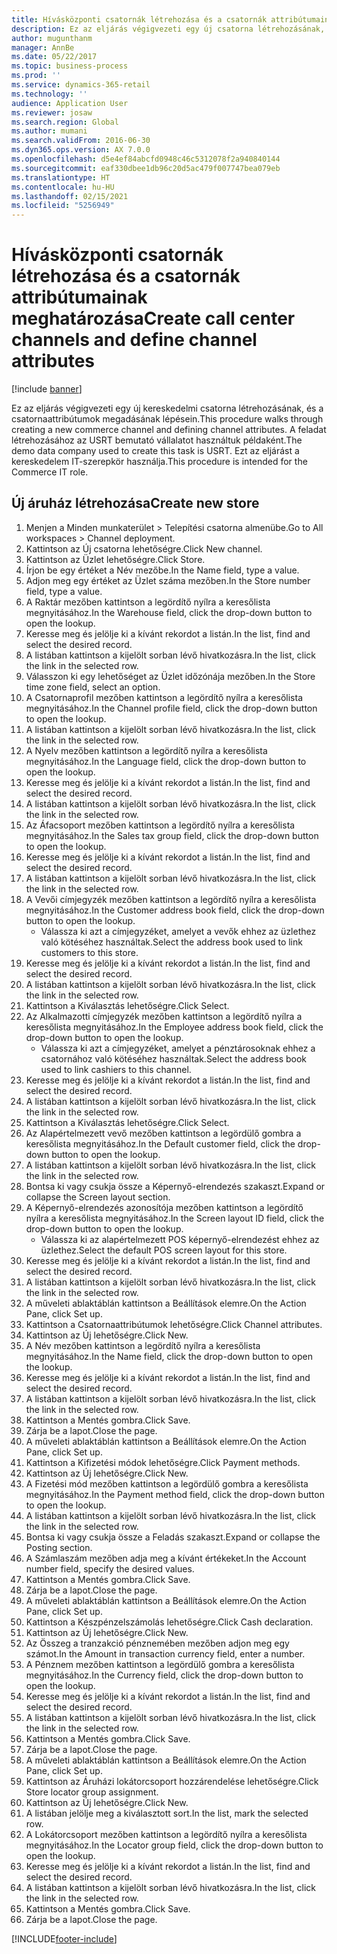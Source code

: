 ```yaml
---
title: Hívásközponti csatornák létrehozása és a csatornák attribútumainak meghatározása
description: Ez az eljárás végigvezeti egy új csatorna létrehozásának, és a csatornaattribútumok megadásának lépésein.
author: mugunthanm
manager: AnnBe
ms.date: 05/22/2017
ms.topic: business-process
ms.prod: ''
ms.service: dynamics-365-retail
ms.technology: ''
audience: Application User
ms.reviewer: josaw
ms.search.region: Global
ms.author: mumani
ms.search.validFrom: 2016-06-30
ms.dyn365.ops.version: AX 7.0.0
ms.openlocfilehash: d5e4ef84abcfd0948c46c5312078f2a940840144
ms.sourcegitcommit: eaf330dbee1db96c20d5ac479f007747bea079eb
ms.translationtype: HT
ms.contentlocale: hu-HU
ms.lasthandoff: 02/15/2021
ms.locfileid: "5256949"
---
```

# <a name="create-call-center-channels-and-define-channel-attributes"></a><span data-ttu-id="be195-103">Hívásközponti csatornák létrehozása és a csatornák attribútumainak meghatározása</span><span class="sxs-lookup"><span data-stu-id="be195-103">Create call center channels and define channel attributes</span></span>

[!include [banner](../includes/banner.md)]

<span data-ttu-id="be195-104">Ez az eljárás végigvezeti egy új kereskedelmi csatorna létrehozásának, és a csatornaattribútumok megadásának lépésein.</span><span class="sxs-lookup"><span data-stu-id="be195-104">This procedure walks through creating a new commerce channel and defining channel attributes.</span></span> <span data-ttu-id="be195-105">A feladat létrehozásához az USRT bemutató vállalatot használtuk példaként.</span><span class="sxs-lookup"><span data-stu-id="be195-105">The demo data company used to create this task is USRT.</span></span> <span data-ttu-id="be195-106">Ezt az eljárást a kereskedelem IT-szerepkör használja.</span><span class="sxs-lookup"><span data-stu-id="be195-106">This procedure is intended for the Commerce IT role.</span></span>


## <a name="create-new-store"></a><span data-ttu-id="be195-107">Új áruház létrehozása</span><span class="sxs-lookup"><span data-stu-id="be195-107">Create new store</span></span>
1. <span data-ttu-id="be195-108">Menjen a Minden munkaterület > Telepítési csatorna almenübe.</span><span class="sxs-lookup"><span data-stu-id="be195-108">Go to All workspaces > Channel deployment.</span></span>
2. <span data-ttu-id="be195-109">Kattintson az Új csatorna lehetőségre.</span><span class="sxs-lookup"><span data-stu-id="be195-109">Click New channel.</span></span>
3. <span data-ttu-id="be195-110">Kattintson az Üzlet lehetőségre.</span><span class="sxs-lookup"><span data-stu-id="be195-110">Click Store.</span></span>
4. <span data-ttu-id="be195-111">Írjon be egy értéket a Név mezőbe.</span><span class="sxs-lookup"><span data-stu-id="be195-111">In the Name field, type a value.</span></span>
5. <span data-ttu-id="be195-112">Adjon meg egy értéket az Üzlet száma mezőben.</span><span class="sxs-lookup"><span data-stu-id="be195-112">In the Store number field, type a value.</span></span>
6. <span data-ttu-id="be195-113">A Raktár mezőben kattintson a legördítő nyílra a keresőlista megnyitásához.</span><span class="sxs-lookup"><span data-stu-id="be195-113">In the Warehouse field, click the drop-down button to open the lookup.</span></span>
7. <span data-ttu-id="be195-114">Keresse meg és jelölje ki a kívánt rekordot a listán.</span><span class="sxs-lookup"><span data-stu-id="be195-114">In the list, find and select the desired record.</span></span>
8. <span data-ttu-id="be195-115">A listában kattintson a kijelölt sorban lévő hivatkozásra.</span><span class="sxs-lookup"><span data-stu-id="be195-115">In the list, click the link in the selected row.</span></span>
9. <span data-ttu-id="be195-116">Válasszon ki egy lehetőséget az Üzlet időzónája mezőben.</span><span class="sxs-lookup"><span data-stu-id="be195-116">In the Store time zone field, select an option.</span></span>
10. <span data-ttu-id="be195-117">A Csatornaprofil mezőben kattintson a legördítő nyílra a keresőlista megnyitásához.</span><span class="sxs-lookup"><span data-stu-id="be195-117">In the Channel profile field, click the drop-down button to open the lookup.</span></span>
11. <span data-ttu-id="be195-118">A listában kattintson a kijelölt sorban lévő hivatkozásra.</span><span class="sxs-lookup"><span data-stu-id="be195-118">In the list, click the link in the selected row.</span></span>
12. <span data-ttu-id="be195-119">A Nyelv mezőben kattintson a legördítő nyílra a keresőlista megnyitásához.</span><span class="sxs-lookup"><span data-stu-id="be195-119">In the Language field, click the drop-down button to open the lookup.</span></span>
13. <span data-ttu-id="be195-120">Keresse meg és jelölje ki a kívánt rekordot a listán.</span><span class="sxs-lookup"><span data-stu-id="be195-120">In the list, find and select the desired record.</span></span>
14. <span data-ttu-id="be195-121">A listában kattintson a kijelölt sorban lévő hivatkozásra.</span><span class="sxs-lookup"><span data-stu-id="be195-121">In the list, click the link in the selected row.</span></span>
15. <span data-ttu-id="be195-122">Az Áfacsoport mezőben kattintson a legördítő nyílra a keresőlista megnyitásához.</span><span class="sxs-lookup"><span data-stu-id="be195-122">In the Sales tax group field, click the drop-down button to open the lookup.</span></span>
16. <span data-ttu-id="be195-123">Keresse meg és jelölje ki a kívánt rekordot a listán.</span><span class="sxs-lookup"><span data-stu-id="be195-123">In the list, find and select the desired record.</span></span>
17. <span data-ttu-id="be195-124">A listában kattintson a kijelölt sorban lévő hivatkozásra.</span><span class="sxs-lookup"><span data-stu-id="be195-124">In the list, click the link in the selected row.</span></span>
18. <span data-ttu-id="be195-125">A Vevői címjegyzék mezőben kattintson a legördítő nyílra a keresőlista megnyitásához.</span><span class="sxs-lookup"><span data-stu-id="be195-125">In the Customer address book field, click the drop-down button to open the lookup.</span></span>
    * <span data-ttu-id="be195-126">Válassza ki azt a címjegyzéket, amelyet a vevők ehhez az üzlethez való kötéséhez használtak.</span><span class="sxs-lookup"><span data-stu-id="be195-126">Select the address book used to link customers to this store.</span></span>  
19. <span data-ttu-id="be195-127">Keresse meg és jelölje ki a kívánt rekordot a listán.</span><span class="sxs-lookup"><span data-stu-id="be195-127">In the list, find and select the desired record.</span></span>
20. <span data-ttu-id="be195-128">A listában kattintson a kijelölt sorban lévő hivatkozásra.</span><span class="sxs-lookup"><span data-stu-id="be195-128">In the list, click the link in the selected row.</span></span>
21. <span data-ttu-id="be195-129">Kattintson a Kiválasztás lehetőségre.</span><span class="sxs-lookup"><span data-stu-id="be195-129">Click Select.</span></span>
22. <span data-ttu-id="be195-130">Az Alkalmazotti címjegyzék mezőben kattintson a legördítő nyílra a keresőlista megnyitásához.</span><span class="sxs-lookup"><span data-stu-id="be195-130">In the Employee address book field, click the drop-down button to open the lookup.</span></span>
    * <span data-ttu-id="be195-131">Válassza ki azt a címjegyzéket, amelyet a pénztárosoknak ehhez a csatornához való kötéséhez használtak.</span><span class="sxs-lookup"><span data-stu-id="be195-131">Select the address book used to link cashiers to this channel.</span></span>  
23. <span data-ttu-id="be195-132">Keresse meg és jelölje ki a kívánt rekordot a listán.</span><span class="sxs-lookup"><span data-stu-id="be195-132">In the list, find and select the desired record.</span></span>
24. <span data-ttu-id="be195-133">A listában kattintson a kijelölt sorban lévő hivatkozásra.</span><span class="sxs-lookup"><span data-stu-id="be195-133">In the list, click the link in the selected row.</span></span>
25. <span data-ttu-id="be195-134">Kattintson a Kiválasztás lehetőségre.</span><span class="sxs-lookup"><span data-stu-id="be195-134">Click Select.</span></span>
26. <span data-ttu-id="be195-135">Az Alapértelmezett vevő mezőben kattintson a legördülő gombra a keresőlista megnyitásához.</span><span class="sxs-lookup"><span data-stu-id="be195-135">In the Default customer field, click the drop-down button to open the lookup.</span></span>
27. <span data-ttu-id="be195-136">A listában kattintson a kijelölt sorban lévő hivatkozásra.</span><span class="sxs-lookup"><span data-stu-id="be195-136">In the list, click the link in the selected row.</span></span>
28. <span data-ttu-id="be195-137">Bontsa ki vagy csukja össze a Képernyő-elrendezés szakaszt.</span><span class="sxs-lookup"><span data-stu-id="be195-137">Expand or collapse the Screen layout section.</span></span>
29. <span data-ttu-id="be195-138">A Képernyő-elrendezés azonosítója mezőben kattintson a legördítő nyílra a keresőlista megnyitásához.</span><span class="sxs-lookup"><span data-stu-id="be195-138">In the Screen layout ID field, click the drop-down button to open the lookup.</span></span>
    * <span data-ttu-id="be195-139">Válassza ki az alapértelmezett POS képernyő-elrendezést ehhez az üzlethez.</span><span class="sxs-lookup"><span data-stu-id="be195-139">Select the default POS screen layout for this store.</span></span>  
30. <span data-ttu-id="be195-140">Keresse meg és jelölje ki a kívánt rekordot a listán.</span><span class="sxs-lookup"><span data-stu-id="be195-140">In the list, find and select the desired record.</span></span>
31. <span data-ttu-id="be195-141">A listában kattintson a kijelölt sorban lévő hivatkozásra.</span><span class="sxs-lookup"><span data-stu-id="be195-141">In the list, click the link in the selected row.</span></span>
32. <span data-ttu-id="be195-142">A műveleti ablaktáblán kattintson a Beállítások elemre.</span><span class="sxs-lookup"><span data-stu-id="be195-142">On the Action Pane, click Set up.</span></span>
33. <span data-ttu-id="be195-143">Kattintson a Csatornaattribútumok lehetőségre.</span><span class="sxs-lookup"><span data-stu-id="be195-143">Click Channel attributes.</span></span>
34. <span data-ttu-id="be195-144">Kattintson az Új lehetőségre.</span><span class="sxs-lookup"><span data-stu-id="be195-144">Click New.</span></span>
35. <span data-ttu-id="be195-145">A Név mezőben kattintson a legördítő nyílra a keresőlista megnyitásához.</span><span class="sxs-lookup"><span data-stu-id="be195-145">In the Name field, click the drop-down button to open the lookup.</span></span>
36. <span data-ttu-id="be195-146">Keresse meg és jelölje ki a kívánt rekordot a listán.</span><span class="sxs-lookup"><span data-stu-id="be195-146">In the list, find and select the desired record.</span></span>
37. <span data-ttu-id="be195-147">A listában kattintson a kijelölt sorban lévő hivatkozásra.</span><span class="sxs-lookup"><span data-stu-id="be195-147">In the list, click the link in the selected row.</span></span>
38. <span data-ttu-id="be195-148">Kattintson a Mentés gombra.</span><span class="sxs-lookup"><span data-stu-id="be195-148">Click Save.</span></span>
39. <span data-ttu-id="be195-149">Zárja be a lapot.</span><span class="sxs-lookup"><span data-stu-id="be195-149">Close the page.</span></span>
40. <span data-ttu-id="be195-150">A műveleti ablaktáblán kattintson a Beállítások elemre.</span><span class="sxs-lookup"><span data-stu-id="be195-150">On the Action Pane, click Set up.</span></span>
41. <span data-ttu-id="be195-151">Kattintson a Kifizetési módok lehetőségre.</span><span class="sxs-lookup"><span data-stu-id="be195-151">Click Payment methods.</span></span>
42. <span data-ttu-id="be195-152">Kattintson az Új lehetőségre.</span><span class="sxs-lookup"><span data-stu-id="be195-152">Click New.</span></span>
43. <span data-ttu-id="be195-153">A Fizetési mód mezőben kattintson a legördülő gombra a keresőlista megnyitásához.</span><span class="sxs-lookup"><span data-stu-id="be195-153">In the Payment method field, click the drop-down button to open the lookup.</span></span>
44. <span data-ttu-id="be195-154">A listában kattintson a kijelölt sorban lévő hivatkozásra.</span><span class="sxs-lookup"><span data-stu-id="be195-154">In the list, click the link in the selected row.</span></span>
45. <span data-ttu-id="be195-155">Bontsa ki vagy csukja össze a Feladás szakaszt.</span><span class="sxs-lookup"><span data-stu-id="be195-155">Expand or collapse the Posting section.</span></span>
46. <span data-ttu-id="be195-156">A Számlaszám mezőben adja meg a kívánt értékeket.</span><span class="sxs-lookup"><span data-stu-id="be195-156">In the Account number field, specify the desired values.</span></span>
47. <span data-ttu-id="be195-157">Kattintson a Mentés gombra.</span><span class="sxs-lookup"><span data-stu-id="be195-157">Click Save.</span></span>
48. <span data-ttu-id="be195-158">Zárja be a lapot.</span><span class="sxs-lookup"><span data-stu-id="be195-158">Close the page.</span></span>
49. <span data-ttu-id="be195-159">A műveleti ablaktáblán kattintson a Beállítások elemre.</span><span class="sxs-lookup"><span data-stu-id="be195-159">On the Action Pane, click Set up.</span></span>
50. <span data-ttu-id="be195-160">Kattintson a Készpénzelszámolás lehetőségre.</span><span class="sxs-lookup"><span data-stu-id="be195-160">Click Cash declaration.</span></span>
51. <span data-ttu-id="be195-161">Kattintson az Új lehetőségre.</span><span class="sxs-lookup"><span data-stu-id="be195-161">Click New.</span></span>
52. <span data-ttu-id="be195-162">Az Összeg a tranzakció pénznemében mezőben adjon meg egy számot.</span><span class="sxs-lookup"><span data-stu-id="be195-162">In the Amount in transaction currency field, enter a number.</span></span>
53. <span data-ttu-id="be195-163">A Pénznem mezőben kattintson a legördülő gombra a keresőlista megnyitásához.</span><span class="sxs-lookup"><span data-stu-id="be195-163">In the Currency field, click the drop-down button to open the lookup.</span></span>
54. <span data-ttu-id="be195-164">Keresse meg és jelölje ki a kívánt rekordot a listán.</span><span class="sxs-lookup"><span data-stu-id="be195-164">In the list, find and select the desired record.</span></span>
55. <span data-ttu-id="be195-165">A listában kattintson a kijelölt sorban lévő hivatkozásra.</span><span class="sxs-lookup"><span data-stu-id="be195-165">In the list, click the link in the selected row.</span></span>
56. <span data-ttu-id="be195-166">Kattintson a Mentés gombra.</span><span class="sxs-lookup"><span data-stu-id="be195-166">Click Save.</span></span>
57. <span data-ttu-id="be195-167">Zárja be a lapot.</span><span class="sxs-lookup"><span data-stu-id="be195-167">Close the page.</span></span>
58. <span data-ttu-id="be195-168">A műveleti ablaktáblán kattintson a Beállítások elemre.</span><span class="sxs-lookup"><span data-stu-id="be195-168">On the Action Pane, click Set up.</span></span>
59. <span data-ttu-id="be195-169">Kattintson az Áruházi lokátorcsoport hozzárendelése lehetőségre.</span><span class="sxs-lookup"><span data-stu-id="be195-169">Click Store locator group assignment.</span></span>
60. <span data-ttu-id="be195-170">Kattintson az Új lehetőségre.</span><span class="sxs-lookup"><span data-stu-id="be195-170">Click New.</span></span>
61. <span data-ttu-id="be195-171">A listában jelölje meg a kiválasztott sort.</span><span class="sxs-lookup"><span data-stu-id="be195-171">In the list, mark the selected row.</span></span>
62. <span data-ttu-id="be195-172">A Lokátorcsoport mezőben kattintson a legördítő nyílra a keresőlista megnyitásához.</span><span class="sxs-lookup"><span data-stu-id="be195-172">In the Locator group field, click the drop-down button to open the lookup.</span></span>
63. <span data-ttu-id="be195-173">Keresse meg és jelölje ki a kívánt rekordot a listán.</span><span class="sxs-lookup"><span data-stu-id="be195-173">In the list, find and select the desired record.</span></span>
64. <span data-ttu-id="be195-174">A listában kattintson a kijelölt sorban lévő hivatkozásra.</span><span class="sxs-lookup"><span data-stu-id="be195-174">In the list, click the link in the selected row.</span></span>
65. <span data-ttu-id="be195-175">Kattintson a Mentés gombra.</span><span class="sxs-lookup"><span data-stu-id="be195-175">Click Save.</span></span>
66. <span data-ttu-id="be195-176">Zárja be a lapot.</span><span class="sxs-lookup"><span data-stu-id="be195-176">Close the page.</span></span>



[!INCLUDE[footer-include](../../includes/footer-banner.md)]